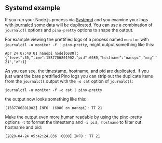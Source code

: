 <a id="Systemd"></a>
## Systemd example

If you run your Node.js process via [Systemd](https://www.freedesktop.org/wiki/Software/systemd/) and you examine your logs with [journalctl](https://www.freedesktop.org/software/systemd/man/journalctl.html) some data will be duplicated. You can use a combination of `journalctl` options and `pino-pretty` options to shape the output.

For example viewing the prettified logs of a process named `monitor` with `journalctl -u monitor -f | pino-pretty`, might output something like this:

```
Apr 24 07:40:01 nanopi node[6080]: {"level":30,"time":1587706801902,"pid":6080,"hostname":"nanopi","msg":"TT
21","v":1}
```
As you can see, the timestamp, hostname, and pid are duplicated.
If you just want the bare prettified Pino logs you can strip out the duplicate items from the `journalctl` output with the `-o cat` option of `journalctl`: 
```
journalctl -u monitor -f -o cat | pino-pretty
```
the output now looks something like this:
```
[1587706801902] INFO  (6080 on nanopi): TT 21
```
Make the output even more human readable by using the pino-pretty options `-t` to format the timestamp and `-i pid, hostname` to filter out hostname and pid:
```
[2020-04-24 05:42:24.836 +0000] INFO : TT 21
``` 
